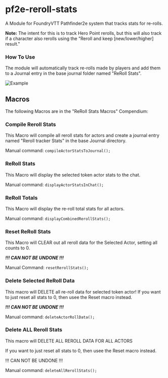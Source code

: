 # pf2e-reroll-stats
A Module for FoundryVTT Pathfinder2e system that tracks stats for re-rolls. 

**Note:** The intent for this is to track Hero Point rerolls, but this will also track if a character also rerolls using the "Reroll and keep [new/lower/higher] result."

### How To Use
The module will automatically track re-rolls made by players and add them to a Journal entry in the base journal folder named "ReRoll Stats". 

![Example](https://i.ibb.co/NWXjMJq/reroll-stats.png)


## Macros
The following Macros are in the "ReRoll Stats Macros" Compendium:

### Compile Reroll Stats
This Macro will compile all reroll stats for actors and create a journal entry named "Reroll tracker Stats" in the base Journal directory.

Manual command:
`compileActorStatsToJournal();`

### ReRoll Stats
This Macro will display the selected token actor stats to the chat.

Manual command:
`displayActorStatsInChat();`

### ReRoll Totals
This Macro will display the re-roll total stats for all actors. 

Manual command:
`displayCombinedRerollStats();`

### Reset ReRoll Stats
This Macro will CLEAR out all reroll data for the Selected Actor, setting all counts to 0.

***!!! CAN NOT BE UNDONE !!!***

Manual Command:
`resetRerollStats();`

### Delete Selected ReRoll Data
This macro will DELETE all re-roll data for selected token actor! If you want to just reset all stats to 0, then usee the Reset macro instead. 

***!!! CAN NOT BE UNDONE !!!***

Manual command:
`deleteActorRollData();`

### Delete ALL Reroll Stats

This macro will DELETE ALL REROLL DATA FOR ALL ACTORS 

If you want to just reset all stats to 0, then usee the Reset macro instead. 

!!! CAN NOT BE UNDONE !!!

Manual command: 
`deleteAllRerollStats();`
